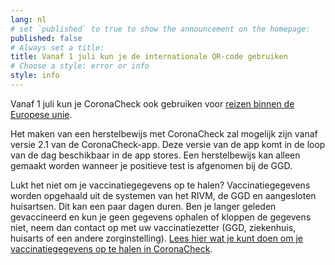 ```yaml
---
lang: nl
# set `published` to true to show the announcement on the homepage:
published: false
# Always set a title:
title: Vanaf 1 juli kun je de internationale QR-code gebruiken
# Choose a style: error or info
style: info
---
```

Vanaf 1 juli kun je CoronaCheck ook gebruiken voor <a href="https://www.rijksoverheid.nl/onderwerpen/coronavirus-vaccinatie/vraag-en-antwoord/wat-is-het-eu-digitaal-corona-certificaat" target="_blank" rel="noopener noreferrer">reizen binnen de Europese unie</a>.

Het maken van een herstelbewijs met CoronaCheck zal mogelijk zijn vanaf versie 2.1 van de CoronaCheck-app. Deze versie van de app komt in de loop van de dag beschikbaar in de app stores. Een herstelbewijs kan alleen gemaakt worden wanneer je positieve test is afgenomen bij de GGD. 

Lukt het niet om je vaccinatiegegevens op te halen? Vaccinatiegegevens worden opgehaald uit de systemen van het RIVM, de GGD en aangesloten huisartsen. Dit kan een paar dagen duren.
Ben je langer geleden gevaccineerd en kun je geen gegevens ophalen of kloppen de gegevens niet, neem dan contact op met uw vaccinatiezetter (GGD,  ziekenhuis, huisarts of een andere zorginstelling). <a href="http://www.rijksoverheid.nl/coronabewijs-hulp" target="_blank" rel="noopener noreferrer">Lees hier wat je kunt doen om je vaccinatiegegevens op te halen in CoronaCheck</a>.
